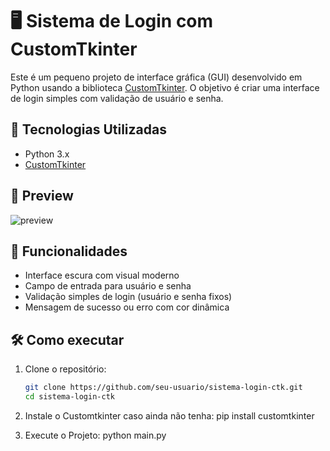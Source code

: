 # 🖥️ Sistema de Login com CustomTkinter

Este é um pequeno projeto de interface gráfica (GUI) desenvolvido em Python usando a biblioteca [CustomTkinter](https://github.com/TomSchimansky/CustomTkinter). O objetivo é criar uma interface de login simples com validação de usuário e senha.

## 🚀 Tecnologias Utilizadas

- Python 3.x
- [CustomTkinter](https://github.com/TomSchimansky/CustomTkinter)

## 📸 Preview

![preview](preview.png) <!-- (opcional: adicione uma imagem de tela do app aqui) -->

## 🧩 Funcionalidades

- Interface escura com visual moderno
- Campo de entrada para usuário e senha
- Validação simples de login (usuário e senha fixos)
- Mensagem de sucesso ou erro com cor dinâmica

## 🛠️ Como executar

1. Clone o repositório:
   ```bash
   git clone https://github.com/seu-usuario/sistema-login-ctk.git
   cd sistema-login-ctk

2. Instale o Customtkinter caso ainda não tenha:
 pip install customtkinter

3. Execute o Projeto:
python main.py

